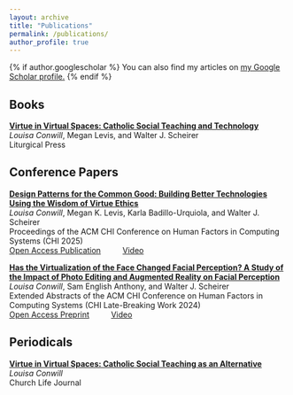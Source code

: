 ```yaml
---
layout: archive
title: "Publications"
permalink: /publications/
author_profile: true
---
```


{% if author.googlescholar %}
  You can also find my articles on <u><a href="{{author.googlescholar}}">my Google Scholar profile</a>.</u>
{% endif %}

## Books ##
[**Virtue in Virtual Spaces: Catholic Social Teaching and Technology**](https://litpress.org/Products/00269/Virtue-in-Virtual-Spaces?srsltid=AfmBOorkGtihv_1jiAlEfW3Sw3gDhbpPP0lPdZ7CiabminLZ8wmtfKMZ)<br/>
*Louisa Conwill*, Megan Levis, and Walter J. Scheirer<br/>
Liturgical Press<br/>

## Conference Papers ##
[**Design Patterns for the Common Good: Building Better Technologies Using the Wisdom of Virtue Ethics**](https://dl.acm.org/doi/10.1145/3706598.3713546)<br/>
*Louisa Conwill*, Megan K. Levis, Karla Badillo-Urquiola, and Walter J. Scheirer<br/>
Proceedings of the ACM CHI Conference on Human Factors in Computing Systems (CHI 2025)<br/>
[Open Access Publication](https://dl.acm.org/doi/pdf/10.1145/3706598.3713546)&nbsp; &nbsp; &nbsp; &nbsp; &nbsp; [Video](https://www.youtube.com/watch?v=tnZ_rS8iZvc)

[**Has the Virtualization of the Face Changed Facial Perception? A Study of the Impact of Photo Editing and Augmented Reality on Facial Perception**](https://dl.acm.org/doi/abs/10.1145/3613905.3650989)<br/>
*Louisa Conwill*, Sam English Anthony, and Walter J. Scheirer<br/>
Extended Abstracts of the ACM CHI Conference on Human Factors in Computing Systems (CHI Late-Breaking Work 2024)<br/>
[Open Access Preprint](https://arxiv.org/pdf/2303.00612)&nbsp; &nbsp; &nbsp; &nbsp; &nbsp; [Video](https://www.youtube.com/watch?v=IZ0CZunHf7I)

## Periodicals ##
[**Virtue in Virtual Spaces: Catholic Social Teaching as an Alternative**](https://churchlifejournal.nd.edu/articles/catholic-social-teaching-as-an-alternative-to-both-luddism-and-techno-optimism/)<br/>
*Louisa Conwill*<br/>
Church Life Journal
